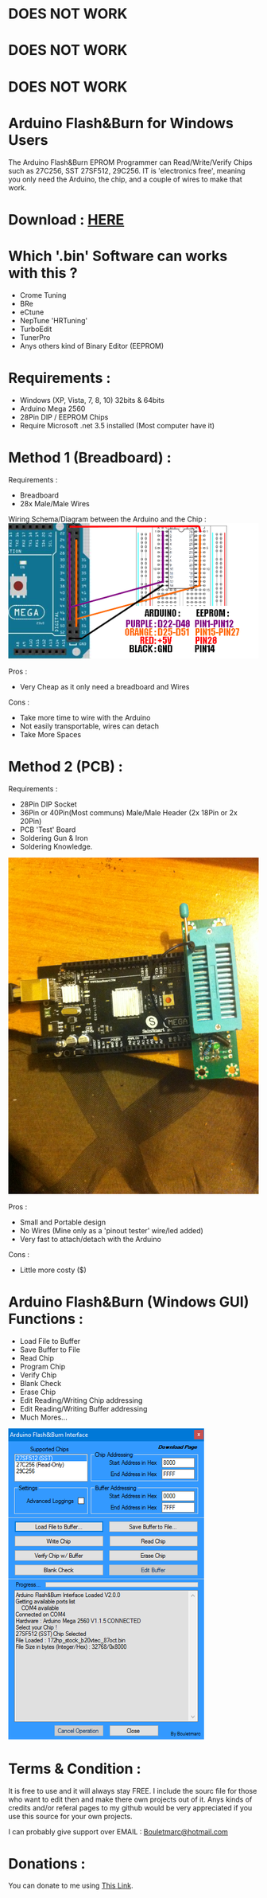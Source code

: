 # DOES NOT WORK

# DOES NOT WORK

# DOES NOT WORK

# Arduino Flash&Burn for Windows Users
The Arduino Flash&amp;Burn EPROM Programmer can Read/Write/Verify Chips such as 27C256, SST 27SF512, 29C256.
IT is 'electronics free', meaning you only need the Arduino, the chip, and a couple of wires to make that work.

# Download : [HERE][]

# Which '.bin' Software can works with this ?
- Crome Tuning
- BRe
- eCtune
- NepTune 'HRTuning'
- TurboEdit
- TunerPro
- Anys others kind of Binary Editor (EEPROM)

# Requirements :
- Windows (XP, Vista, 7, 8, 10) 32bits & 64bits
- Arduino Mega 2560
- 28Pin DIP / EEPROM Chips
- Require Microsoft .net 3.5 installed (Most computer have it)

# Method 1 (Breadboard) :
Requirements :
- Breadboard
- 28x Male/Male Wires

Wiring Schema/Diagram between the Arduino and the Chip :
![alt tag](https://github.com/bouletmarc/Arduino_FlashNBurn/blob/master/Tutorial/ArduinoFlashBurnDiagram.png)

Pros :
- Very Cheap as it only need a breadboard and Wires

Cons :
- Take more time to wire with the Arduino
- Not easily transportable, wires can detach
- Take More Spaces


# Method 2 (PCB) :
Requirements :
- 28Pin DIP Socket
- 36Pin or 40Pin(Most communs) Male/Male Header (2x 18Pin or 2x 20Pin)
- PCB 'Test' Board
- Soldering Gun & Iron
- Soldering Knowledge.

![alt tag](https://github.com/bouletmarc/Arduino_FlashNBurn/blob/master/Tutorial/DIY_PCB5.JPG)

Pros :
- Small and Portable design
- No Wires (Mine only as a 'pinout tester' wire/led added)
- Very fast to attach/detach with the Arduino

Cons :
- Little more costy ($)


# Arduino Flash&Burn (Windows GUI) Functions :
- Load File to Buffer
- Save Buffer to File
- Read Chip
- Program Chip
- Verify Chip
- Blank Check
- Erase Chip
- Edit Reading/Writing Chip addressing
- Edit Reading/Writing Buffer addressing
- Much Mores...

![alt tag](https://github.com/bouletmarc/Arduino_FlashNBurn/blob/master/Tutorial/Arduino_Windows_GUI.png)


# Terms & Condition :
It is free to use and it will always stay FREE.
I include the sourc file for those who want to edit then and make there own projects out of it.
Anys kinds of credits and/or referal pages to my github would be very appreciated if you use this source for your own projects.

I can probably give support over EMAIL : Bouletmarc@hotmail.com

# Donations :

You can donate to me using [This Link][].

[This Link]: <https://www.paypal.me/bouletmarc>
[HERE]: <https://github.com/bouletmarc/Arduino_FlashNBurn/archive/master.zip>
